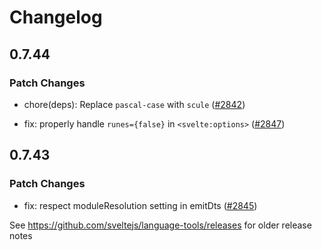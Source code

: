 # Changelog

## 0.7.44

### Patch Changes

-   chore(deps): Replace `pascal-case` with `scule` ([#2842](https://github.com/sveltejs/language-tools/pull/2842))

-   fix: properly handle `runes={false}` in `<svelte:options>` ([#2847](https://github.com/sveltejs/language-tools/pull/2847))

## 0.7.43

### Patch Changes

-   fix: respect moduleResolution setting in emitDts ([#2845](https://github.com/sveltejs/language-tools/pull/2845))

See https://github.com/sveltejs/language-tools/releases for older release notes
